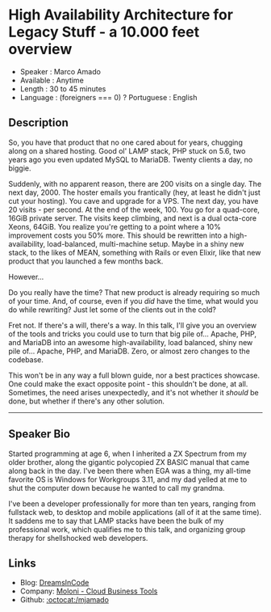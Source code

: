 High Availability Architecture for Legacy Stuff - a 10.000 feet overview
========================

* Speaker   : Marco Amado
* Available : Anytime
* Length    : 30 to 45 minutes
* Language  : (foreigners === 0) ? Portuguese : English

Description
-----------

So, you have that product that no one cared about for years, chugging along on
a shared hosting. Good ol' LAMP stack, PHP stuck on 5.6, two years ago you even
updated MySQL to MariaDB. Twenty clients a day, no biggie.

Suddenly, with no apparent reason, there are 200 visits on a single day. The
next day, 2000. The hoster emails you frantically (hey, at least he didn't just
cut your hosting). You cave and upgrade for a VPS. The next day, you have 20
visits - per second. At the end of the week, 100. You go for a quad-core, 16GiB
private server. The visits keep climbing, and next is a dual octa-core Xeons,
64GiB. You realize you're getting to a point where a 10% improvement costs you
50% more. This should be rewritten into a high-availability, load-balanced,
multi-machine setup. Maybe in a shiny new stack, to the likes of MEAN,
something with Rails or even Elixir, like that new product that you launched a
few months back.

However...

Do you really have the time? That new product is already requiring so much of
your time. And, of course, even if you *did* have the time, what would you do
while rewriting? Just let some of the clients out in the cold?

Fret not. If there's a will, there's a way. In this talk, I'll give you an
overview of the tools and tricks you could use to turn that big pile of...
Apache, PHP, and MariaDB into an awesome high-availability, load balanced,
shiny new pile of... Apache, PHP, and MariaDB. Zero, or almost zero changes to
the codebase.

This won't be in any way a full blown guide, nor a best practices showcase. One
could make the exact opposite point - this shouldn't be done, at all.
Sometimes, the need arises unexpectedly, and it's not whether it *should* be
done, but whether if there's any other solution.

---------------

Speaker Bio
-----------

Started programming at age 6, when I inherited a ZX Spectrum from my older
brother, along the gigantic polycopied ZX BASIC manual that came along back in
the day. I've been there when EGA was a thing, my all-time favorite OS is
Windows for Workgroups 3.11, and my dad yelled at me to shut the computer down
because he wanted to call my grandma.

I've been a developer professionally for more than ten years, ranging from
fullstack web, to desktop and mobile applications (all of it at the same time).
It saddens me to say that LAMP stacks have been the bulk of my professional
work, which qualifies me to this talk, and organizing group therapy for
shellshocked web developers.

Links
-----

* Blog: [DreamsInCode](http://www.dreamsincode.com/)
* Company: [Moloni - Cloud Business Tools](https://www.moloni.com/)
* Github: [:octocat:/mjamado](http://github.com/mjamado)
